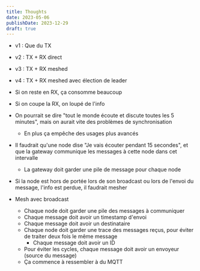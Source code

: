 ```yaml
---
title: Thoughts
date: 2023-05-06
publishDate: 2023-12-29
draft: true
---
```


- v1 : Que du TX
- v2 : TX + RX direct
- v3 : TX + RX meshed
- v4 : TX + RX meshed avec élection de leader

- Si on reste en RX, ça consomme beaucoup
- Si on coupe la RX, on loupé de l'info
- On pourrait se dire "tout le monde écoute et discute toutes les 5 minutes", mais on aurait vite des problèmes de synchronisation
	- En plus ça empêche des usages plus avancés
- Il faudrait qu'une node dise "Je vais écouter pendant 15 secondes", et que la gateway communique les messages à cette node dans cet intervalle
	- La gateway doit garder une pile de message pour chaque node
- Si la node est hors de portée lors de son broadcast ou lors de l'envoi du message, l'info est perdue, il faudrait mesher
- Mesh avec broadcast
	- Chaque node doit garder une pile des messages à communiquer
	- Chaque message doit avoir un timestamp d'envoi
	- Chaque message doit avoir un destinataire
	- Chaque node doit garder une trace des messages reçus, pour éviter de traiter deux fois le même message
		- Chaque message doit avoir un ID
	- Pour éviter les cycles, chaque message doit avoir un envoyeur (source du message)
	- Ça commence à ressembler à du MQTT
